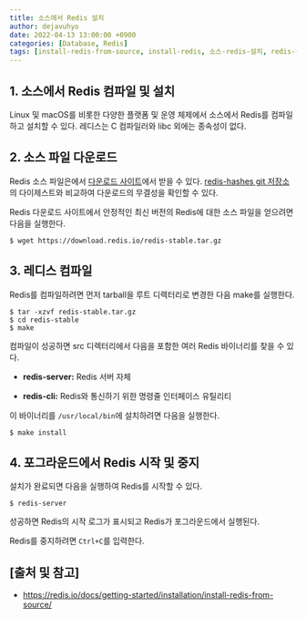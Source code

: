 ```yaml
---
title: 소스에서 Redis 설치
author: dejavuhyo
date: 2022-04-13 13:00:00 +0900
categories: [Database, Redis]
tags: [install-redis-from-source, install-redis, 소스-redis-설치, redis-설치, 소스-레디스-설치, 레디스-설치]
---
```


## 1. 소스에서 Redis 컴파일 및 설치
Linux 및 macOS를 비롯한 다양한 플랫폼 및 운영 체제에서 소스에서 Redis를 컴파일하고 설치할 수 있다. 레디스는 C 컴파일러와 libc 외에는 종속성이 없다.

## 2. 소스 파일 다운로드
Redis 소스 파일은에서 [다운로드 사이트](https://redis.io/download/)에서 받을 수 있다. [redis-hashes git 저장소](https://github.com/redis/redis-hashes)의 다이제스트와 비교하여 다운로드의 무결성을 확인할 수 있다.

Redis 다운로드 사이트에서 안정적인 최신 버전의 Redis에 대한 소스 파일을 얻으려면 다음을 실행한다.

```shell
$ wget https://download.redis.io/redis-stable.tar.gz
```

## 3. 레디스 컴파일
Redis를 컴파일하려면 먼저 tarball을 루트 디렉터리로 변경한 다음 make를 실행한다.

```shell
$ tar -xzvf redis-stable.tar.gz
$ cd redis-stable
$ make
```

컴파일이 성공하면 src 디렉터리에서 다음을 포함한 여러 Redis 바이너리를 찾을 수 있다.

* **redis-server:** Redis 서버 자체

* **redis-cli:** Redis와 통신하기 위한 명령줄 인터페이스 유틸리티

이 바이너리를 `/usr/local/bin`에 설치하려면 다음을 실행한다.

```shell
$ make install
```

## 4. 포그라운드에서 Redis 시작 및 중지
설치가 완료되면 다음을 실행하여 Redis를 시작할 수 있다.

```shell
$ redis-server
```

성공하면 Redis의 시작 로그가 표시되고 Redis가 포그라운드에서 실행된다.

Redis를 중지하려면 `Ctrl+C`를 입력한다.

## [출처 및 참고]
* <https://redis.io/docs/getting-started/installation/install-redis-from-source/>
